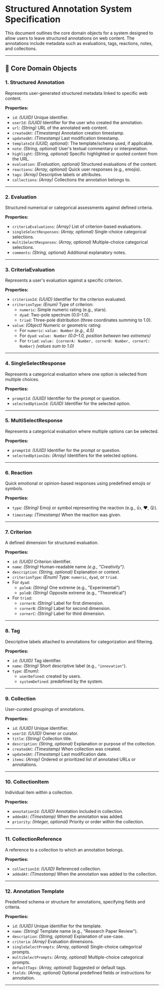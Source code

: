 # Structured Annotation System Specification

This document outlines the core domain objects for a system designed to allow users to leave structured annotations on web content. The annotations include metadata such as evaluations, tags, reactions, notes, and collections.

---

## 🌟 Core Domain Objects

### 1. **Structured Annotation**

Represents user-generated structured metadata linked to specific web content.

**Properties:**

- `id`: _(UUID)_ Unique identifier.
- `userId`: _(UUID)_ Identifier for the user who created the annotation.
- `url`: _(String)_ URL of the annotated web content.
- `createdAt`: _(Timestamp)_ Annotation creation timestamp.
- `updatedAt`: _(Timestamp)_ Last modification timestamp.
- `templateId` _(UUID, optional)_: The template/schema used, if applicable.
- `note`: _(String, optional)_ User's textual commentary or interpretation.
- `highlight`: _(String, optional)_ Specific highlighted or quoted content from the URL.
- `evaluation`: _(Evaluation, optional)_ Structured evaluations of the content.
- `reactions`: _(Array<Reaction>, optional)_ Quick user responses (e.g., emojis).
- `tags`: _(Array<Tag>)_ Descriptive labels or attributes.
- `collections`: _(Array<CollectionReference>)_ Collections the annotation belongs to.

---

### 2. **Evaluation**

Structured numerical or categorical assessments against defined criteria.

**Properties:**

- `criteriaEvaluations`: _(Array<CriteriaEvaluation>)_ List of criterion-based evaluations.
- `singleSelectResponses`: _(Array<SingleSelectResponse>, optional)_ Single-choice categorical selections.
- `multiSelectResponses`: _(Array<MultiSelectResponse>, optional)_ Multiple-choice categorical selections.
- `comments`: _(String, optional)_ Additional explanatory notes.

---

### 3. **CriteriaEvaluation**

Represents a user's evaluation against a specific criterion.

**Properties:**

- `criterionId`: _(UUID)_ Identifier for the criterion evaluated.
- `criterionType`: _(Enum)_ Type of criterion:
  - `numeric`: Simple numeric rating (e.g., stars).
  - `dyad`: Two-pole spectrum (0.0–1.0).
  - `triad`: Three-pole distribution (three coordinates summing to 1.0).
- `value`: _(Object)_ Numeric or geometric rating:
  - For `numeric`: `value: Number` _(e.g., 4.5)_
  - For `dyad`: `value: Number` _(0.0–1.0, position between two extremes)_
  - For `triad`: `value: {cornerA: Number, cornerB: Number, cornerC: Number}` _(values sum to 1.0)_

---

### 4. **SingleSelectResponse**

Represents a categorical evaluation where one option is selected from multiple choices.

**Properties:**

- `promptId`: _(UUID)_ Identifier for the prompt or question.
- `selectedOptionId`: _(UUID)_ Identifier for the selected option.

---

### 5. **MultiSelectResponse**

Represents a categorical evaluation where multiple options can be selected.

**Properties:**

- `promptId`: _(UUID)_ Identifier for the prompt or question.
- `selectedOptionIds`: _(Array<UUID>)_ Identifiers for the selected options.

---

### 6. **Reaction**

Quick emotional or opinion-based responses using predefined emojis or symbols.

**Properties:**

- `type`: _(String)_ Emoji or symbol representing the reaction (e.g., 👍, ❤️, 😮).
- `timestamp`: _(Timestamp)_ When the reaction was given.

---

### 7. **Criterion**

A defined dimension for structured evaluation.

**Properties:**

- `id`: _(UUID)_ Criterion identifier.
- `name`: _(String)_ Human-readable name _(e.g., "Creativity")_.
- `description`: _(String, optional)_ Explanation or context.
- `criterionType`: _(Enum)_ Type: `numeric`, `dyad`, or `triad`.
- For `dyad`:
  - `poleA`: _(String)_ One extreme (e.g., "Experimental")
  - `poleB`: _(String)_ Opposite extreme (e.g., "Theoretical")
- For `triad`:
  - `cornerA`: _(String)_ Label for first dimension.
  - `cornerB`: _(String)_ Label for second dimension.
  - `cornerC`: _(String)_ Label for third dimension.

---

### 8. **Tag**

Descriptive labels attached to annotations for categorization and filtering.

**Properties:**

- `id`: _(UUID)_ Tag identifier.
- `name`: _(String)_ Short descriptive label (e.g., `"innovation"`).
- `type`: _(Enum)_:
  - `userDefined`: created by users.
  - `systemDefined`: predefined by the system.

---

### 9. **Collection**

User-curated groupings of annotations.

**Properties:**

- `id`: _(UUID)_ Unique identifier.
- `userId`: _(UUID)_ Owner or curator.
- `title`: _(String)_ Collection title.
- `description`: _(String, optional)_ Explanation or purpose of the collection.
- `createdAt`: _(Timestamp)_ When collection was created.
- `updatedAt`: _(Timestamp)_ Last modification date.
- `items`: _(Array<CollectionItem>)_ Ordered or prioritized list of annotated URLs or annotations.

---

### 10. **CollectionItem**

Individual item within a collection.

**Properties:**

- `annotationId`: _(UUID)_ Annotation included in collection.
- `addedAt`: _(Timestamp)_ When the annotation was added.
- `priority`: _(Integer, optional)_ Priority or order within the collection.

---

### 11. **CollectionReference**

A reference to a collection to which an annotation belongs.

**Properties:**

- `collectionId`: _(UUID)_ Referenced collection.
- `addedAt`: _(Timestamp)_ When the annotation was added to the collection.

---

### 12. **Annotation Template**

Predefined schema or structure for annotations, specifying fields and criteria.

**Properties:**

- `id`: _(UUID)_ Unique identifier for the template.
- `name`: _(String)_ Template name (e.g., "Research Paper Review").
- `description`: _(String, optional)_ Explanation of use-case.
- `criteria`: _(Array<Criterion>)_ Evaluation dimensions.
- `singleSelectPrompts`: _(Array<SingleSelectPrompt>, optional)_ Single-choice categorical prompts.
- `multiSelectPrompts`: _(Array<MultiSelectPrompt>, optional)_ Multiple-choice categorical prompts.
- `defaultTags`: _(Array<Tag>, optional)_ Suggested or default tags.
- `fields`: _(Array<String>, optional)_ Optional predefined fields or instructions for annotation.

---
